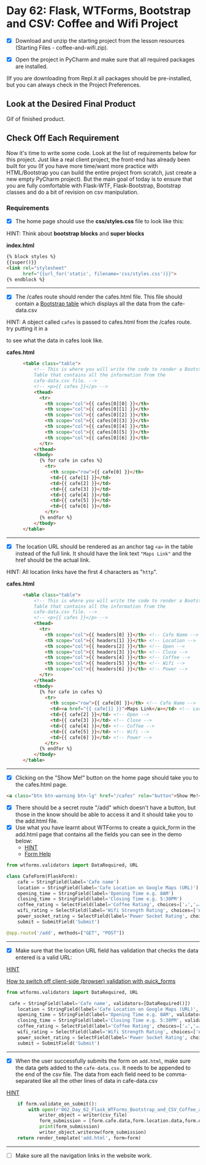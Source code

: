 # Day 62: Flask, WTForms, Bootstrap and CSV: Coffee and Wifi Project

- [x] Download and unzip the starting project from the lesson resources (Starting Files - coffee-and-wifi.zip).

- [x] Open the project in PyCharm and make sure that all required packages are installed.

(If you are downloading from Repl.it all packages should be pre-installed, but you can always check in the Project Preferences.

## Look at the Desired Final Product

Gif of finished product.

## Check Off Each Requirement

Now it's time to write some code. Look at the list of requirements below for this project. Just like a real client project, the front-end has already been built for you (If you have more time/want more practice with HTML/Bootstrap you can build the entire project from scratch, just create a new empty PyCharm project). But the main goal of today is to ensure that you are fully comfortable with Flask-WTF, Flask-Bootstrap, Bootstrap classes and do a bit of revision on csv manipulation.

### Requirements
- [x] The home page should use the **css/styles.css** file to look like this:

HINT: Think about **bootstrap blocks** and **super blocks**

**index.html**
```html
{% block styles %}
{{super()}}
<link rel="stylesheet"
      href="{{url_for('static', filename='css/styles.css')}}">
{% endblock %}
```

---

- [x] The /cafes route should render the cafes.html file. This file should contain a [Bootstrap table](https://getbootstrap.com/docs/4.5/content/tables/) which displays all the data from the cafe-data.csv

HINT: A object called `cafes` is passed to cafes.html from the /cafes route. try putting it in a <p> to see what the data in cafes look like.

**cafes.html**
```html
	  <table class="table">
          <!-- This is where you will write the code to render a Bootstrap 
          Table that contains all the information from the 
          cafe-data.csv file. -->
          <!-- <p>{{ cafes }}</p> -->
          <thead>
            <tr>
              <th scope="col">{{ cafes[0][0] }}</th>
              <th scope="col">{{ cafes[0][1] }}</th>
              <th scope="col">{{ cafes[0][2] }}</th>
              <th scope="col">{{ cafes[0][3] }}</th>
              <th scope="col">{{ cafes[0][4] }}</th>
              <th scope="col">{{ cafes[0][5] }}</th>
              <th scope="col">{{ cafes[0][6] }}</th>
            </tr>
          </thead>
          <tbody>
            {% for cafe in cafes %}
              <tr>
                <th scope="row">{{ cafe[0] }}</th>
                <td>{{ cafe[1] }}</td>
                <td>{{ cafe[2] }}</td>
                <td>{{ cafe[3] }}</td>
                <td>{{ cafe[4] }}</td>
                <td>{{ cafe[5] }}</td>
                <td>{{ cafe[6] }}</td>
              </tr>
            {% endfor %}
          </tbody>
  	  </table>
```

---

- [x] The location URL should be rendered as an anchor tag `<a>` in the table instead of the full link. It should have the link text `"Maps Link"` and the href should be the actual link.

HINT: All location links have the first 4 characters as "`http`".

**cafes.html**
```html
	  <table class="table">
          <!-- This is where you will write the code to render a Bootstrap 
          Table that contains all the information from the 
          cafe-data.csv file. -->
          <!-- <p>{{ cafes }}</p> -->
          <thead>
            <tr>
              <th scope="col">{{ headers[0] }}</th> <!-- Cafe Name -->
              <th scope="col">{{ headers[1] }}</th> <!-- Location -->
              <th scope="col">{{ headers[2] }}</th> <!-- Open -->
              <th scope="col">{{ headers[3] }}</th> <!-- Close -->
              <th scope="col">{{ headers[4] }}</th> <!-- Coffee -->
              <th scope="col">{{ headers[5] }}</th> <!-- Wifi -->
              <th scope="col">{{ headers[6] }}</th> <!-- Power -->
            </tr>
          </thead>
          <tbody>
            {% for cafe in cafes %}
              <tr>
                <th scope="row">{{ cafe[0] }}</th> <!-- Cafe Name -->
                <td><a href="{{ cafe[1] }}">Maps Link</a></td> <!-- Location -->
                <td>{{ cafe[2] }}</td> <!-- Open -->
                <td>{{ cafe[3] }}</td> <!-- Close -->
                <td>{{ cafe[4] }}</td> <!-- Coffee -->
                <td>{{ cafe[5] }}</td> <!-- Wifi -->
                <td>{{ cafe[6] }}</td> <!-- Power -->
              </tr>
            {% endfor %}
          </tbody>
  	  </table>
```

---

- [x] Clicking on the "Show Me!" button on the home page should take you to the cafes.html page.

```html
<a class="btn btn-warning btn-lg" href="/cafes" role="button">Show Me!</a>
```

- [x] There should be a secret route "/add" which doesn't have a button, but those in the know should be able to access it and it should take you to the add.html file. 
- [x] Use what you have learnt about WTForms to create a quick_form in the add.html page that contains all the fields you can see in the demo below:
  - [HINT](https://flask-wtf.readthedocs.io/en/stable/quickstart.html)
  - [Form Help](https://pythonhosted.org/Flask-Bootstrap/forms.html)

```py
from wtforms.validators import DataRequired, URL

class CafeForm(FlaskForm):
    cafe = StringField(label='Cafe name')
    location = StringField(label='Cafe Location on Google Maps (URL)')
    opening_time = StringField(label='Opening Time e.g. 8AM')
    closing_time = StringField(label='Closing Time e.g. 5:30PM')
    coffee_rating = SelectField(label='Coffee Rating', choices=['☕️','☕️☕️','☕️☕️☕️','☕️☕️☕️☕️','☕️☕️☕️☕️☕️'])
    wifi_rating = SelectField(label='Wifi Strength Rating', choices=['✘','💪','💪💪','💪💪💪','💪💪💪💪'])
    power_socket_rating = SelectField(label='Power Socket Rating', choices=['✘','🔌','🔌🔌','🔌🔌🔌','🔌🔌🔌🔌'])
    submit = SubmitField('Submit')

@app.route('/add', methods=["GET", "POST"])
```

---

- [x] Make sure that the location URL field has validation that checks the data entered is a valid URL:

[HINT](https://wtforms.readthedocs.io/en/2.3.x/validators/)

[How to switch off client-side (browser) validation with quick_forms](https://stackoverflow.com/a/61166621/10557313)

```py
from wtforms.validators import DataRequired, URL

 cafe = StringField(label='Cafe name', validators=[DataRequired()])
    location = StringField(label='Cafe Location on Google Maps (URL)', validators=[DataRequired(), URL(message="Must be a valid URL (beginning in http)")])
    opening_time = StringField(label='Opening Time e.g. 8AM', validators=[DataRequired()])
    closing_time = StringField(label='Closing Time e.g. 5:30PM', validators=[DataRequired()])
    coffee_rating = SelectField(label='Coffee Rating', choices=['☕️','☕️☕️','☕️☕️☕️','☕️☕️☕️☕️','☕️☕️☕️☕️☕️'], validators=[DataRequired()])
    wifi_rating = SelectField(label='Wifi Strength Rating', choices=['✘','💪','💪💪','💪💪💪','💪💪💪💪'], validators=[DataRequired()])
    power_socket_rating = SelectField(label='Power Socket Rating', choices=['✘','🔌','🔌🔌','🔌🔌🔌','🔌🔌🔌🔌'], validators=[DataRequired()])
    submit = SubmitField('Submit')
```

---

- [x] When the user successfully submits the form on `add.html`, make sure the data gets added to the `cafe-data.csv`. It needs to be appended to the end of the csv file. The data from each field need to be comma-separated like all the other lines of data in cafe-data.csv

[HINT](https://www.w3schools.com/python/python_file_write.asp)

```py
    if form.validate_on_submit():
        with open(r'062_Day_62_Flask_WTForms_Bootstrap_and_CSV_Coffee_and_Wifi_Project/cafe-data.csv', 'a+', newline='', encoding='utf-8') as csv_file:
            writer_object = writer(csv_file)
            form_submission = [form.cafe.data,form.location.data,form.opening_time.data,form.closing_time.data,form.coffee_rating.data,form.wifi_rating.data,form.power_socket_rating.data]
            print(form_submission)
            writer_object.writerow(form_submission)  
    return render_template('add.html', form=form)
```

---

- [ ] Make sure all the navigation links in the website work. 